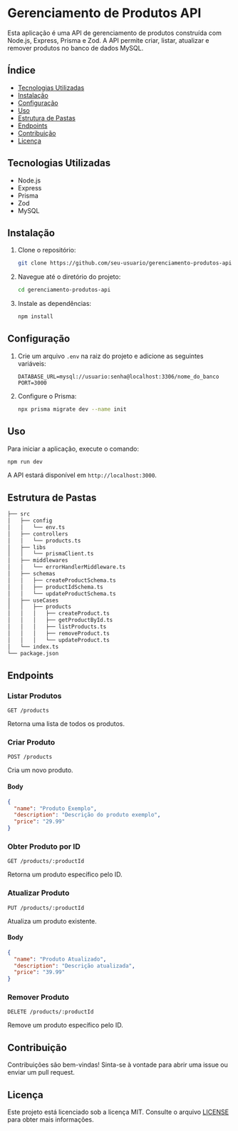 # Gerenciamento de Produtos API

Esta aplicação é uma API de gerenciamento de produtos construída com Node.js, Express, Prisma e Zod. A API permite criar, listar, atualizar e remover produtos no banco de dados MySQL.

## Índice

- [Tecnologias Utilizadas](#tecnologias-utilizadas)
- [Instalação](#instalação)
- [Configuração](#configuração)
- [Uso](#uso)
- [Estrutura de Pastas](#estrutura-de-pastas)
- [Endpoints](#endpoints)
- [Contribuição](#contribuição)
- [Licença](#licença)

## Tecnologias Utilizadas

- Node.js
- Express
- Prisma
- Zod
- MySQL

## Instalação

1. Clone o repositório:
   ```bash
   git clone https://github.com/seu-usuario/gerenciamento-produtos-api.git
   ```
2. Navegue até o diretório do projeto:
   ```bash
   cd gerenciamento-produtos-api
   ```
3. Instale as dependências:
   ```bash
   npm install
   ```

## Configuração

1. Crie um arquivo `.env` na raiz do projeto e adicione as seguintes variáveis:
   ```env
   DATABASE_URL=mysql://usuario:senha@localhost:3306/nome_do_banco
   PORT=3000
   ```

2. Configure o Prisma:
   ```bash
   npx prisma migrate dev --name init
   ```

## Uso

Para iniciar a aplicação, execute o comando:

```bash
npm run dev
```

A API estará disponível em `http://localhost:3000`.

## Estrutura de Pastas

```bash
├── src
│   ├── config
│   │   └── env.ts
│   ├── controllers
│   │   └── products.ts
│   ├── libs
│   │   └── prismaClient.ts
│   ├── middlewares
│   │   └── errorHandlerMiddleware.ts
│   ├── schemas
│   │   ├── createProductSchema.ts
│   │   ├── productIdSchema.ts
│   │   └── updateProductSchema.ts
│   ├── useCases
│   │   ├── products
│   │   │   ├── createProduct.ts
│   │   │   ├── getProductById.ts
│   │   │   ├── listProducts.ts
│   │   │   ├── removeProduct.ts
│   │   │   └── updateProduct.ts
│   └── index.ts
└── package.json
```

## Endpoints

### Listar Produtos

```
GET /products
```
Retorna uma lista de todos os produtos.

### Criar Produto

```
POST /products
```
Cria um novo produto.
#### Body
```json
{
  "name": "Produto Exemplo",
  "description": "Descrição do produto exemplo",
  "price": "29.99"
}
```

### Obter Produto por ID

```
GET /products/:productId
```
Retorna um produto específico pelo ID.

### Atualizar Produto

```
PUT /products/:productId
```
Atualiza um produto existente.
#### Body
```json
{
  "name": "Produto Atualizado",
  "description": "Descrição atualizada",
  "price": "39.99"
}
```

### Remover Produto

```
DELETE /products/:productId
```
Remove um produto específico pelo ID.

## Contribuição

Contribuições são bem-vindas! Sinta-se à vontade para abrir uma issue ou enviar um pull request.

## Licença

Este projeto está licenciado sob a licença MIT. Consulte o arquivo [LICENSE](LICENSE) para obter mais informações.
